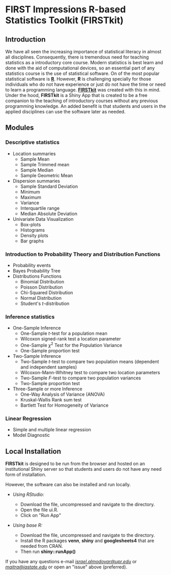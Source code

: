 # FIRST Impressions R-based Statistics Toolkit (FIRSTkit)

## Introduction 

We have all seen the increasing importance of statistical literacy in almost all disciplines. Consequently, there is tremendous need for teaching statistics as a introductory core course. Modern statistics is best learn and done with the aid of computational devices, so an essential part of any statistics course is the use of  statistical software. On of the most popular statistical software is [**R**](https://www.r-project.org/). However, **R** is challenging specially for those individuals who do not have experience or just do not have the time or need to learn a programming language. [**FIRSTkit**](https://github.com/ialmodovar/FIRSTkit) was created with this in mind. Under the hood, **FIRSTkit** is a Shiny App that is created to be a free companion to the teaching of introductory courses without  any previous programming knowledge. An added benefit is that students and users in the applied disciplines can use the software later as needed.

## Modules

### **Descriptive statistics**

  + Location summaries 
    + Sample Mean 
    + Sample Trimmed mean
    + Sample Median 
    + Sample Geometric Mean
  + Dispersion summaries 
    + Sample Standard Deviation
    + Minimum
    + Maximum
    + Variance 
    + Interquartile range
    + Median Absolute Deviation
  + Univariate Data Visualization 
    + Box-plots 
    + Histograms
    + Density plots
    + Bar graphs

### **Introduction to Probability Theory and Distribution Functions**

  + Probability events
  + Bayes Probability Tree
  + Distributions Functions
    + Binomial Distribution
    + Poisson Distribution
    + Chi-Squared Distribution
    + Normal Distribution
    + Student's $t$-distribution

### **Inference statistics**

  + One-Sample Inference 
    + One-Sample $t$-test for a population mean
    + Wilcoxon signed-rank test a location parameter
    + One-Sample $\chi^2$ Test for the Population Variance 
    + One-Sample proportion test
  + Two-Sample Inference
    + Two-Sample $t$-test to compare two population means (dependent and independent samples)
    + Wilcoxon-Mann-Whitney test to compare two location parameters 
    + Two-Sample $F$-test to compare two population variances
    + Two-Sample proportion test
  + Three-Sample or more Inference
    + One-Way Analysis of Variance (ANOVA)
    + Kruskal-Wallis Rank sum test
    + Bartlett Test for Homogeneity of Variance

### **Linear Regression**

  + Simple and multiple linear regression
  + Model Diagnostic
  
## Local Installation

**FIRSTkit** is designed to be run from the browser and hosted on an institutional Shiny server so that students and users do not have any need form of installation. 

However, the software can also be installed and run locally.

  + *Using RStudio:*
    + Download the file, uncompressed and navigate to the directory.
    + Open the file ui.R.
    + Click on "Run App" 
    
  + *Using base R:*
    + Download the file, uncompressed and navigate to the directory.
    + Install the R packages **venn**, **shiny** and **googlesheets4** that are needed from CRAN.
    + Then run **shiny::runApp()**

If you have any questions e-mail *israel.almodovar@upr.edu* or *maitra@iastate.edu* or open an "issue" above (preferred).



